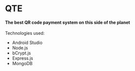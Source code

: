 # QTE
#### The best QR code payment system on this side of the planet

Technologies used:
- Android Studio
- Node.js
- bCrypt.js
- Express.js
- MongoDB
